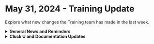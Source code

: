 # May 31, 2024 - Training Update

Explore what new changes the Training team has made in the last week.

<details>

<summary><strong>General News and Reminders</strong></summary>

* **SHOUT OUT** to Derrick, Kevin, Reinier, Hunter, Joey, Marek, Ibrahim, Marvin, Adrian, and our very own Blake and Kyle (Kyle and Adrian WITH PERFECT SCORES!)  for successfully taking our [foundations-certification.md](../../../cluck-university/rewst-foundations/foundations-certification.md "mention") Exam, and collecting your prestigious **Certified Rewster** badge in Discord. &#x20;
* For our Certified Rewsters, don't forget about the **ROC AMA,** starting **Tuesday, June 4th**! [You can sign-up on Calendly now](https://calendly.com/cluck-u/roc-ama?month=2024-06)!
* Join us in our [Cluck-U Discord channel](https://discord.com/channels/936789089703845988/1121465945295167588) if you have any questions, comments, or concerns!

</details>

<details>

<summary><strong>Cluck U and Documentation Updates</strong></summary>

**What's New at Cluck University?**

* We'd love to get your feedback on our Training and Documentation! [Please fill out this form to let us know how we can improve](https://app.sli.do/event/m8C3AjPUnuDgpkVDmPsQL3)!
* As a reminder, you can make training and documentation requests at [https://rewst.canny.io/](https://rewst.canny.io/)
* The [advanced-automation-concepts](../../../cluck-university/clean-automation/advanced-automation-concepts/ "mention") page has been updated with the video
* The [data-types-and-jinja](../../../cluck-university/clean-automation/data-types-and-jinja/ "mention") page has been updated with the video
* The [boolean-logic-and-comparisons](../../../cluck-university/clean-automation/boolean-logic-and-comparisons/ "mention") page has been updated with the video

**New & Updated Pages:**

* [may-24-2024-immybot-+-rewst-better-together.md](../../roc-open-mics/2024-roc-open-mics/may-24-2024-immybot-+-rewst-better-together.md "mention") page added

</details>

